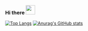### Hi there <img src="https://raw.githubusercontent.com/MartinHeinz/MartinHeinz/master/wave.gif" width="30px">

<!--
**alexanderlakiza/alexanderlakiza** is a ✨ _special_ ✨ repository because its `README.md` (this file) appears on your GitHub profile.

Here are some ideas to get you started:

- 🔭 I’m currently working on ...
- 🌱 I’m currently learning ...
- 👯 I’m looking to collaborate on ...
- 🤔 I’m looking for help with ...
- 💬 Ask me about ...
- 📫 How to reach me: ...
- 😄 Pronouns: ...
- ⚡ Fun fact: ...
-->

[![Top Langs](https://github-readme-stats.vercel.app/api/top-langs/?username=alexanderlakiza&layout=compact&theme=gotham)](https://github.com/anuraghazra/github-readme-stats)
[![Anurag's GitHub stats](https://github-readme-stats.vercel.app/api?username=alexanderlakiza&hide_title=true&count_private=true&theme=gotham&hide_rank=true)](https://github.com/anuraghazra/github-readme-stats)
